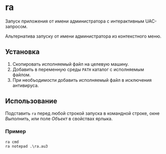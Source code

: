 # ra

Запуск приложения от имени администратора с интерактивным UAC-запросом.

Альтернатива запуску от имени администратора из контекстного меню.

## Установка

1. Скопировать исполняемый файл на целевую машину.
2. Добавить в переменную среды `PATH` каталог с исполняемым файлом.
3. При необъодимости добавить исполняемый файл в исключения антивируса.

## Использование

Подставить `ra` перед любой строкой запуска в командной строке, окне *Выполнить*, или поле *Объект* в свойствах ярлыка.

### Пример

```shell
ra cmd
ra notepad .\ra.au3
```
